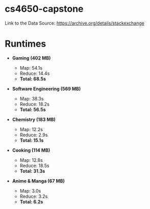 # cs4650-capstone

Link to the Data Source:
https://archive.org/details/stackexchange

# Runtimes 

* __Gaming (402 MB)__
  - Map: 54.1s
  - Reduce: 14.4s
  - __Total: 68.5s__

* __Software Engineering (569 MB)__
  - Map: 38.3s
  - Reduce: 18.2s
  - __Total: 56.5s__

* __Chemistry (183 MB)__
  - Map: 12.2s
  - Reduce: 2.9s
  - __Total: 15.1s__
  
* __Cooking (114 MB)__
  - Map: 12.8s
  - Reduce: 18.5s
  - __Total: 31.3s__

* __Anime & Manga (67 MB)__
  - Map: 3.0s
  - Reduce: 3.2s
  - __Total: 6.2s__
